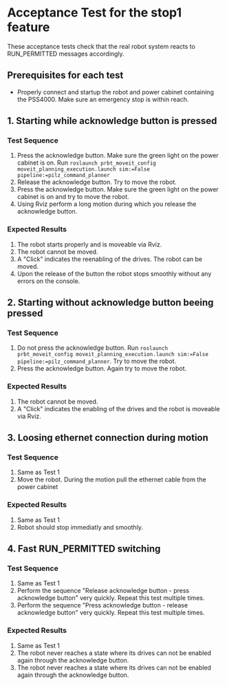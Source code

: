 <!--
Copyright (c) 2018 Pilz GmbH & Co. KG

This program is free software: you can redistribute it and/or modify
it under the terms of the GNU Lesser General Public License as published by
the Free Software Foundation, either version 3 of the License, or
(at your option) any later version.

This program is distributed in the hope that it will be useful,
but WITHOUT ANY WARRANTY; without even the implied warranty of
MERCHANTABILITY or FITNESS FOR A PARTICULAR PURPOSE.  See the
GNU Lesser General Public License for more details.

You should have received a copy of the GNU Lesser General Public License
along with this program.  If not, see <http://www.gnu.org/licenses/>.
-->

# Acceptance Test for the stop1 feature
These acceptance tests check that the real robot system reacts to RUN_PERMITTED messages accordingly.

## Prerequisites for each test
  - Properly connect and startup the robot and power cabinet containing the PSS4000.
    Make sure an emergency stop is within reach.

## 1. Starting while acknowledge button is pressed
### Test Sequence
  1. Press the acknowledge button. Make sure the green light on the power cabinet is on.
     Run `roslaunch prbt_moveit_config moveit_planning_execution.launch sim:=False pipeline:=pilz_command_planner`
  2. Release the acknowledge button. Try to move the robot.
  3. Press the acknowledge button. Make sure the green light on the power cabinet is on and try to move the robot.
  4. Using Rviz perform a long motion during which you release the acknowledge button.
### Expected Results
  1. The robot starts properly and is moveable via Rviz.
  2. The robot cannot be moved.
  3. A "Click" indicates the reenabling of the drives. The robot can be moved.
  4. Upon the release of the button the robot stops smoothly without any errors on the console.

## 2. Starting without acknowledge button beeing pressed
### Test Sequence
  1. Do not press the acknowledge button.
     Run `roslaunch prbt_moveit_config moveit_planning_execution.launch sim:=False pipeline:=pilz_command_planner`.
     Try to move the robot.
  2. Press the acknowledge button. Again try to move the robot.

### Expected Results
  1. The robot cannot be moved.
  2. A "Click" indicates the enabling of the drives and the robot is moveable via Rviz.

## 3. Loosing ethernet connection during motion
### Test Sequence
  1. Same as Test 1
  2. Move the robot. During the motion pull the ethernet cable from the power cabinet

### Expected Results
  1. Same as Test 1
  2. Robot should stop immediatly and smoothly.

## 4. Fast RUN_PERMITTED switching
### Test Sequence
  1. Same as Test 1
  2. Perform the sequence "Release acknowledge button - press acknowledge button" very quickly. Repeat this test multiple times.
  3. Perform the sequence "Press acknowledge button - release acknowledge button" very quickly. Repeat this test multiple times.

### Expected Results
  1. Same as Test 1
  2. The robot never reaches a state where its drives can not be enabled again through the acknowledge button.
  3. The robot never reaches a state where its drives can not be enabled again through the acknowledge button.
